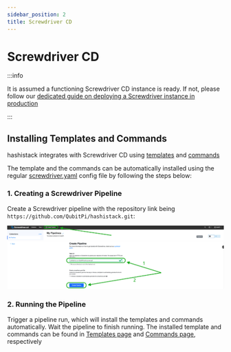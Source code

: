 ```yaml
---
sidebar_position: 2
title: Screwdriver CD
---
```


Screwdriver CD
==============

:::info

It is assumed a functioning Screwdriver CD instance is ready. If not, please follow our
 [dedicated guide on deploying a Screwdriver instance in production](https://screwdriver-docs.qubitpi.org/cluster-management/docker-compose#running-docker-compose-in-aws-ec2-production-deployment)

:::

Installing Templates and Commands
---------------------------------

hashistack integrates with Screwdriver CD using [templates][Screwdriver CD templates] and
[commands][Screwdriver CD commands]

The template and the commands can be automatically installed using the regular [screwdriver.yaml] config file by
following the steps below:

### 1. Creating a Screwdriver Pipeline

Create a Screwdriver pipeline with the repository link being `https://github.com/QubitPi/hashistack.git`:

![Error loading create-pipeline-1.png](./img/create-pipeline-1.png)
![Error loading create-pipeline-2.png](./img/create-pipeline-2.png)

### 2. Running the Pipeline

Trigger a pipeline run, which will install the templates and commands automatically. Wait the pipeline to finish
running. The installed template and commands can be found in [Templates page][Screwdriver CD - finding templates] and
[Commands page][Screwdriver CD - finding commands], respectively

[screwdriver.yaml]: https://github.com/QubitPi/hashistack/tree/master/screwdriver.yaml
[Screwdriver CD commands]: https://github.com/QubitPi/hashistack/tree/master/adaptors/screwdriver-cd/commands
[Screwdriver CD templates]: https://screwdriver-docs.qubitpi.org/user-guide/templates/job-templates
[Screwdriver CD - finding templates]: https://screwdriver-docs.qubitpi.org/user-guide/templates/job-templates#finding-templates
[Screwdriver CD - finding commands]: https://screwdriver-docs.qubitpi.org/user-guide/commands#finding-commands
